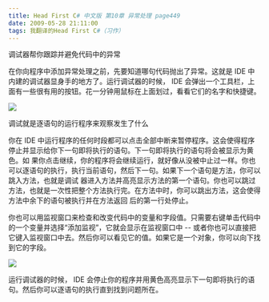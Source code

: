 ```yaml
---
title: Head First C# 中文版 第10章 异常处理 page449
date: 2009-05-28 21:11:00
tags: 我翻译的Head First C#（习作）
---
```

调试器帮你跟踪并避免代码中的异常

  

在你向程序中添加异常处理之前，先要知道哪句代码抛出了异常。这就是  IDE  中内建的调试器显身手的地方了。运行调试器的时候，  IDE
会弹出一个工具栏，上面有一些很有用的按钮。花一分钟用鼠标在上面划过，看看它们的名字和快捷键。

  

![](http://student.csdn.net/attachment/200905/28/39098_1243516382zRLW.jpg)

调试就是逐语句的运行程序来观察发生了什么

  

你在  IDE  中运行程序的任何时段都可以点击全部中断来暂停程序。这会使得程序停止并显示给你下一句即将执行的语句。下一句即将执行的语句将会被显示为黄色。如
果你点击继续，你的程序将会继续运行，就好像从没被中止过一样。你也可以逐语句的执行，执行当前语句，然后下一句。如果下一个语句是方法，你可以跳入方法，也就是调试
器进入方法并高亮显示方法的第一个语句。你也可以跳过方法，也就是一次性把整个方法执行完。在方法中时，你可以跳出方法，这会使得方法中余下的语句被执行并在方法返回
后的第一行处停止。

  

你也可以用监视窗口来检查和改变代码中的变量和字段值。只需要右键单击代码中的一个变量并选择“添加监视”，它就会显示在监视窗口中  \--
或者你也可以直接把它键入监视窗口中去。然后你可以看见它的值。如果它是一个对象，你可以向下找到它的字段。

  

![](http://student.csdn.net/attachment/200905/28/39098_1243516382lim4.jpg)

运行调试器的时候，  IDE  会停止你的程序并用黄色高亮显示下一句即将执行的语句。然后你可以逐语句的执行直到找到问题所在。



